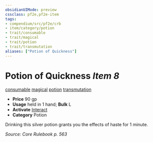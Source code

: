 ```yaml
---
obsidianUIMode: preview
cssclass: pf2e,pf2e-item
tags:
- compendium/src/pf2e/crb
- item/category/potion
- trait/consumable
- trait/magical
- trait/potion
- trait/transmutation
aliases: ["Potion of Quickness"]
---
```

# Potion of Quickness *Item 8*  
[consumable](rules/traits/consumable.md)  [magical](rules/traits/magical.md)  [potion](rules/traits/potion.md)  [transmutation](rules/traits/transmutation.md)  

- **Price** 90 gp
- **Usage** held in 1 hand; **Bulk** L
- **Activate** [Interact](rules/actions/interact.md)
- **Category** Potion

Drinking this silver potion grants you the effects of haste for 1 minute.

*Source: Core Rulebook p. 563*
